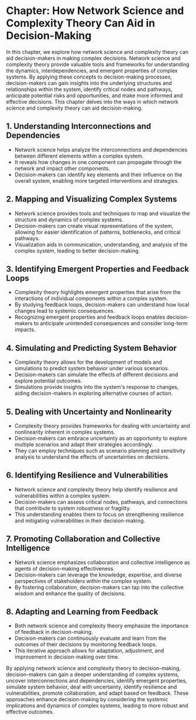 Chapter: How Network Science and Complexity Theory Can Aid in Decision-Making
=============================================================================

In this chapter, we explore how network science and complexity theory can aid decision-makers in making complex decisions. Network science and complexity theory provide valuable tools and frameworks for understanding the dynamics, interdependencies, and emergent properties of complex systems. By applying these concepts to decision-making processes, decision-makers can gain insights into the underlying structures and relationships within the system, identify critical nodes and pathways, anticipate potential risks and opportunities, and make more informed and effective decisions. This chapter delves into the ways in which network science and complexity theory can aid decision-making.

**1. Understanding Interconnections and Dependencies**
------------------------------------------------------

* Network science helps analyze the interconnections and dependencies between different elements within a complex system.
* It reveals how changes in one component can propagate through the network and impact other components.
* Decision-makers can identify key elements and their influence on the overall system, enabling more targeted interventions and strategies.

**2. Mapping and Visualizing Complex Systems**
----------------------------------------------

* Network science provides tools and techniques to map and visualize the structure and dynamics of complex systems.
* Decision-makers can create visual representations of the system, allowing for easier identification of patterns, bottlenecks, and critical pathways.
* Visualization aids in communication, understanding, and analysis of the complex system, leading to better decision-making.

**3. Identifying Emergent Properties and Feedback Loops**
---------------------------------------------------------

* Complexity theory highlights emergent properties that arise from the interactions of individual components within a complex system.
* By studying feedback loops, decision-makers can understand how local changes lead to systemic consequences.
* Recognizing emergent properties and feedback loops enables decision-makers to anticipate unintended consequences and consider long-term impacts.

**4. Simulating and Predicting System Behavior**
------------------------------------------------

* Complexity theory allows for the development of models and simulations to predict system behavior under various scenarios.
* Decision-makers can simulate the effects of different decisions and explore potential outcomes.
* Simulations provide insights into the system's response to changes, aiding decision-makers in exploring alternative courses of action.

**5. Dealing with Uncertainty and Nonlinearity**
------------------------------------------------

* Complexity theory provides frameworks for dealing with uncertainty and nonlinearity inherent in complex systems.
* Decision-makers can embrace uncertainty as an opportunity to explore multiple scenarios and adapt their strategies accordingly.
* They can employ techniques such as scenario planning and sensitivity analysis to understand the effects of uncertainties on decisions.

**6. Identifying Resilience and Vulnerabilities**
-------------------------------------------------

* Network science and complexity theory help identify resilience and vulnerabilities within a complex system.
* Decision-makers can assess critical nodes, pathways, and connections that contribute to system robustness or fragility.
* This understanding enables them to focus on strengthening resilience and mitigating vulnerabilities in their decision-making.

**7. Promoting Collaboration and Collective Intelligence**
----------------------------------------------------------

* Network science emphasizes collaboration and collective intelligence as agents of decision-making effectiveness.
* Decision-makers can leverage the knowledge, expertise, and diverse perspectives of stakeholders within the complex system.
* By fostering collaboration, decision-makers can tap into the collective wisdom and enhance the quality of decisions.

**8. Adapting and Learning from Feedback**
------------------------------------------

* Both network science and complexity theory emphasize the importance of feedback in decision-making.
* Decision-makers can continuously evaluate and learn from the outcomes of their decisions by monitoring feedback loops.
* This iterative approach allows for adaptation, adjustment, and improvement in decision-making over time.

By applying network science and complexity theory to decision-making, decision-makers can gain a deeper understanding of complex systems, uncover interconnections and dependencies, identify emergent properties, simulate system behavior, deal with uncertainty, identify resilience and vulnerabilities, promote collaboration, and adapt based on feedback. These approaches enhance decision-making by considering the systemic implications and dynamics of complex systems, leading to more robust and effective outcomes.
